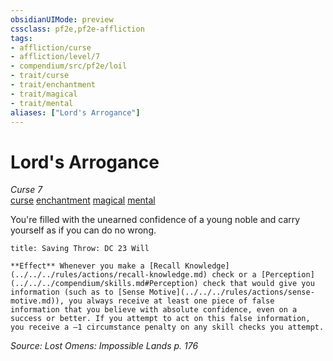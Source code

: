 ```yaml
---
obsidianUIMode: preview
cssclass: pf2e,pf2e-affliction
tags:
- affliction/curse
- affliction/level/7
- compendium/src/pf2e/loil
- trait/curse
- trait/enchantment
- trait/magical
- trait/mental
aliases: ["Lord's Arrogance"]
---
```

# Lord's Arrogance
*Curse 7*  
[curse](../../../rules/traits/curse.md)  [enchantment](../../../rules/traits/enchantment.md)  [magical](../../../rules/traits/magical.md)  [mental](../../../rules/traits/mental.md)  

You're filled with the unearned confidence of a young noble and carry yourself as if you can do no wrong.

```ad-inline-affliction
title: Saving Throw: DC 23 Will

**Effect** Whenever you make a [Recall Knowledge](../../../rules/actions/recall-knowledge.md) check or a [Perception](../../../compendium/skills.md#Perception) check that would give you information (such as to [Sense Motive](../../../rules/actions/sense-motive.md)), you always receive at least one piece of false information that you believe with absolute confidence, even on a success or better. If you attempt to act on this false information, you receive a –1 circumstance penalty on any skill checks you attempt.
```

*Source: Lost Omens: Impossible Lands p. 176*
